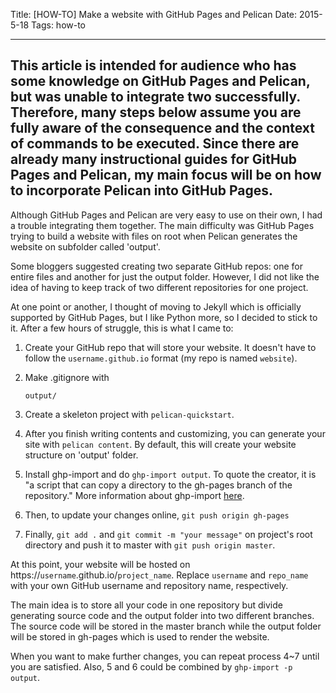 ﻿Title: [HOW-TO] Make a website with GitHub Pages and Pelican
Date: 2015-5-18 
Tags: how-to

---
This article is intended for audience who has some knowledge on GitHub Pages and
Pelican, but was unable to integrate two successfully. Therefore, many steps
below assume you are fully aware of the consequence and the context of commands
to be executed. Since there are already many instructional guides for GitHub
Pages and Pelican, my main focus will be on how to incorporate Pelican into
GitHub Pages.
---

Although GitHub Pages and Pelican are very easy to use on their own, I had a
trouble integrating them together. The main difficulty was GitHub Pages trying
to build a website with files on root when Pelican generates the website on
subfolder called 'output'. 

Some bloggers suggested creating two separate GitHub repos: one for entire files
and another for just the output folder. However, I did not like the idea of
having to keep track of two different repositories for one project. 

At one point or another, I thought of moving to Jekyll which is officially
supported by GitHub Pages, but I like Python more, so I decided to stick to it.
After a few hours of struggle, this is what I came to:


1. Create your GitHub repo that will store your website. It doesn't have to
follow the `username.github.io` format (my repo is named `website`).

2. Make .gitignore with

    ```
    output/
    ```

3. Create a skeleton project with `pelican-quickstart`.

4. After you finish writing contents and customizing, you can generate
your site with `pelican content`. By default, this will create your website
structure on 'output' folder.

5. Install ghp-import and do `ghp-import output`. To quote the creator, it is "a
script that can copy a directory to the gh-pages branch of the repository." More information about
ghp-import [here](https://github.com/davisp/ghp-import). 

6. Then, to update your changes online, `git push origin gh-pages` 

7. Finally, `git add .` and `git commit -m "your message"` on project's root
directory and push it to master with `git push origin master`. 


At this point, your website will be hosted on
https://`username`.github.io/`project_name`. Replace `username` and
`repo_name` with your own GitHub username and repository name, respectively. 

The main idea is to store all your code in one repository but divide generating
source code and the output folder into two different branches. The source code
will be stored in the master branch while the output folder will be stored in
gh-pages which is used to render the website.

When you want to make further changes, you can repeat process 4~7 until you are
satisfied.  Also, 5 and 6 could be combined by `ghp-import -p output`. 

